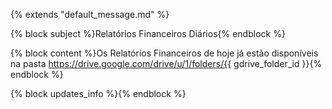 {% extends "default_message.md" %}

{% block subject %}Relatórios Financeiros Diários{% endblock %}

{% block content %}Os Relatórios Financeiros de hoje já estão disponíveis na pasta
https://drive.google.com/drive/u/1/folders/{{ gdrive_folder_id }}{% endblock %}

{% block updates_info %}{% endblock %}